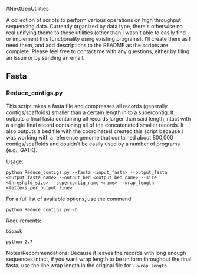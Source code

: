 #NextGenUtilities

A collection of scripts to perform various operations on high throughput sequencing data.  Currently organized by data type, there's otherwise no real unifying theme to these utilities (other than I wasn't able to easily find or implement this functionality using existing programs).  I'll create them as I need them, and add descriptions to the README as the scripts are complete.  Please feel free to contact me with any questions, either by filing an Issue or by sending an email.

## Fasta

### Reduce_contigs.py
This script takes a fasta file and compresses all records (generally contigs/scaffolds) smaller than a certain length in to a supercontig.  It outputs a final fasta containing all records larger than said length intact with a single final record containing all of the concatenated smaller records.  It also outputs a bed file with the coordinatesI created this script because I was working with a reference genome that contained about 800,000 contigs/scaffolds and couldn't be easily used by a number of programs (e.g., GATK).

Usage:
```
python Reduce_contigs.py --fasta <input_fasta> --output_fasta <output_fasta_name> --output_bed <output_bed_name> --size <threshold_size> --supercontig_name <name> --wrap_length <letters_per_output_line>
```
For a full list of available options, use the command
```
python Reduce_contigs.py -h
```

Requirements:
```
bioawk

python 2.7
```
Notes/Recommendations:
Because it leaves the records with long enough sequences intact, if you want wrap length to be uniform throughout the final fasta, use the line wrap length in the original file for ```--wrap_length```
